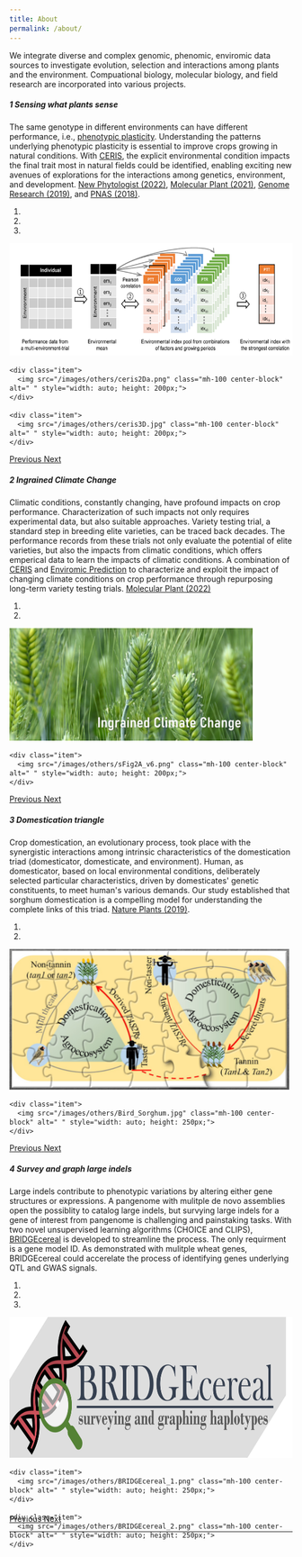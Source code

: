 ```yaml
---
title: About
permalink: /about/
---
```

We integrate diverse and complex genomic, phenomic, enviromic data sources to investigate evolution, selection and interactions among plants and the environment. Compuational biology, molecular biology, and field research are incorporated into various projects. 

##### 1 Sensing what plants sense
The same genotype in different environments can have different performance, i.e., [phenotypic plasticity](https://en.wikipedia.org/wiki/Phenotypic_plasticity). Understanding the patterns underlying phenotypic plasticity is essential to improve crops growing in natural conditions. With <u>CERIS</u>, the explicit environmental condition impacts the final trait most in natural fields could be identified, enabling exciting new avenues of explorations for the interactions among genetics, environment, and development. [New Phytologist (2022)](https://doi.org/10.1111/nph.17904), [Molecular Plant (2021)](https://doi.org/10.1016/j.molp.2021.03.010), [Genome Research (2019)](https://doi.org/10.1101/gr.255703.119), and [PNAS (2018)](https://doi.org/10.1073/pnas.1718326115).

<div id="cerisCarousel" class="carousel slide" data-ride="carousel" >
  <!-- Indicators -->
  <ol class="carousel-indicators">
    <li data-target="#cerisCarousel" data-slide-to="0" class="active"></li>
    <li data-target="#cerisCarousel" data-slide-to="1"></li>
    <li data-target="#cerisCarousel" data-slide-to="2"></li>
    </ol>

  <!-- Wrapper for slides -->
  <div class="carousel-inner" role="listbox" style="max-width:2000px; max-height:577px !important;">
    <div class="item active">
      <img src="/images/others/ceris.png" class="mh-100 center-block" alt=" " style="width: auto; height: 200px;">
    </div>

    <div class="item">
      <img src="/images/others/ceris2Da.png" class="mh-100 center-block" alt=" " style="width: auto; height: 200px;">
    </div>

    <div class="item">
      <img src="/images/others/ceris3D.jpg" class="mh-100 center-block" alt=" " style="width: auto; height: 200px;">
    </div>

  </div>

  <!-- Left and right controls -->
  <a class="left carousel-control" href="#cerisCarousel" data-slide="prev" style="background-image: none;">
    <span class="glyphicon glyphicon-chevron-left"></span>
    <span class="sr-only">Previous</span>
  </a>
  <a class="right carousel-control" href="#cerisCarousel" data-slide="next" style="background-image: none;">
    <span class="glyphicon glyphicon-chevron-right"></span>
    <span class="sr-only">Next</span>
  </a>

</div>


##### 2 Ingrained Climate Change
Climatic conditions, constantly changing, have profound impacts on crop performance. Characterization of such impacts not only requires experimental data, but also suitable approaches. Variety testing trial, a standard step in breeding elite varieties, can be traced back decades. The performance records from these trials not only evaluate the potential of elite varieties, but also the impacts from climatic conditions, which offers emperical data to learn the impacts of climatic conditions. A combination of <u>CERIS</u> and <u>Enviromic Prediction</u> to characterize and exploit the impact of changing climate conditions on crop performance through repurposing long-term variety testing trials. [Molecular Plant (2022)](https://doi.org/10.1016/j.molp.2022.01.001)

<div id="idahoCarousel" class="carousel slide" data-ride="carousel" >
  <!-- Indicators -->
  <ol class="carousel-indicators">
    <li data-target="#idahoCarousel" data-slide-to="0" class="active"></li>
    <li data-target="#idahoCarousel" data-slide-to="1"></li>
    </ol>

  <!-- Wrapper for slides -->
  <div class="carousel-inner" role="listbox" style="max-width:2000px; max-height:577px !important;">
    <div class="item active">
      <img src="/images/others/Picture4.jpg" class="mh-100 center-block" alt=" " style="width: auto; height: 200px;">
    </div>

    <div class="item">
      <img src="/images/others/sFig2A_v6.png" class="mh-100 center-block" alt=" " style="width: auto; height: 200px;">
    </div>

  </div>

  <!-- Left and right controls -->
  <a class="left carousel-control" href="#idahoCarousel" data-slide="prev" style="background-image: none;">
    <span class="glyphicon glyphicon-chevron-left"></span>
    <span class="sr-only">Previous</span>
  </a>
  <a class="right carousel-control" href="#idahoCarousel" data-slide="next" style="background-image: none;">
    <span class="glyphicon glyphicon-chevron-right"></span>
    <span class="sr-only">Next</span>
  </a>


</div>


##### 3 Domestication triangle
Crop domestication, an evolutionary process, took place with the synergistic interactions among intrinsic characteristics of the domestication triad (domesticator, domesticate, and environment). Human, as domesticator, based on local environmental conditions, deliberately selected particular characteristics, driven by domesticates' genetic constituents, to meet human's various demands. Our study established that sorghum domestication is a compelling model for understanding the complete links of this triad. [Nature Plants (2019)](https://doi.org/10.1038/s41477-019-0563-0).

<div id="Tan2Carousel" class="carousel slide" data-ride="carousel" >
  <!-- Indicators -->
  <ol class="carousel-indicators">
    <li data-target="#Tan2Carousel" data-slide-to="0" class="active"></li>
    <li data-target="#Tan2Carousel" data-slide-to="1"></li>
    </ol>

  <!-- Wrapper for slides -->
  <div class="carousel-inner" role="listbox" style="max-width:760px; max-height:350px !important;">
    <div class="item active">
      <img src="/images/others/Triangle.png" class="mh-100 center-block" alt=" " style="width: auto; height: 250px;">
    </div>

    <div class="item">
      <img src="/images/others/Bird_Sorghum.jpg" class="mh-100 center-block" alt=" " style="width: auto; height: 250px;">
    </div>

  </div>

  <!-- Left and right controls -->
  <a class="left carousel-control" href="#Tan2Carousel" data-slide="prev" style="background-image: none;">
    <span class="glyphicon glyphicon-chevron-left"></span>
    <span class="sr-only">Previous</span>
  </a>
  <a class="right carousel-control" href="#Tan2Carousel" data-slide="next" style="background-image: none;">
    <span class="glyphicon glyphicon-chevron-right"></span>
    <span class="sr-only">Next</span>
  </a>

</div>

##### 4 Survey and graph large indels
Large indels contribute to phenotypic variations by altering either gene structures or expressions. A pangenome with mulitple de novo assemblies open the possiblity to catalog large indels, but survying large indels for a gene of interest from pangenome is challenging and painstaking tasks. With two novel unsupervised learning algorithms (CHOICE and CLIPS), [BRIDGEcereal](https://bridgecereal.scinet.usda.gov/) is developed to streamline the process. The only requirment is a gene model ID. As demonstrated with mulitple wheat genes, BRIDGEcereal could accerelate the process of identifying genes underlying QTL and GWAS signals.

<div id="BRIDGEcerealCarousel" class="carousel slide" data-ride="carousel" >
  <!-- Indicators -->
  <ol class="carousel-indicators">
    <li data-target="#BRIDGEcerealCarousel" data-slide-to="0" class="active"></li>
    <li data-target="#BRIDGEcerealCarousel" data-slide-to="1"></li>
    <li data-target="#BRIDGEcerealCarousel" data-slide-to="2"></li>
    </ol>

  <!-- Wrapper for slides -->
  <div class="carousel-inner" role="listbox" style="max-width:760px; max-height:350px !important;">
    <div class="item active">
      <img src="/images/others/BRIDGEcereal_logo.png" class="mh-100 center-block" alt=" " style="width: auto; height: 250px;">
    </div>

    <div class="item">
      <img src="/images/others/BRIDGEcereal_1.png" class="mh-100 center-block" alt=" " style="width: auto; height: 250px;">
    </div>
    
    <div class="item">
      <img src="/images/others/BRIDGEcereal_2.png" class="mh-100 center-block" alt=" " style="width: auto; height: 250px;">
    </div>

  </div>

  <!-- Left and right controls -->
  <a class="left carousel-control" href="#BRIDGEcerealCarousel" data-slide="prev" style="background-image: none;">
    <span class="glyphicon glyphicon-chevron-left"></span>
    <span class="sr-only">Previous</span>
  </a>
  <a class="right carousel-control" href="#BRIDGEcerealCarousel" data-slide="next" style="background-image: none;">
    <span class="glyphicon glyphicon-chevron-right"></span>
    <span class="sr-only">Next</span>
  </a>

</div>
<hr>

